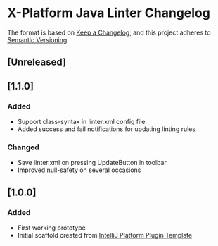 # X-Platform Java Linter Changelog

The format is based on [Keep a Changelog](https://keepachangelog.com/en/1.0.0/),
and this project adheres to [Semantic Versioning](https://semver.org/spec/v2.0.0.html).

## [Unreleased]

## [1.1.0]
### Added
- Support class-syntax in linter.xml config file 
- Added success and fail notifications for updating linting rules

### Changed
- Save linter.xml on pressing UpdateButton in toolbar
- Improved null-safety on several occasions

## [1.0.0]
### Added
- First working prototype
- Initial scaffold created from [IntelliJ Platform Plugin Template](https://github.com/JetBrains/intellij-platform-plugin-template)